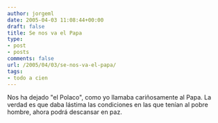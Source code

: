 ```yaml
---
author: jorgeml
date: 2005-04-03 11:08:44+00:00
draft: false
title: Se nos va el Papa
type: 
- post
- posts
comments: false
url: /2005/04/03/se-nos-va-el-papa/
tags:
- todo a cien
---
```


Nos ha dejado "el Polaco", como yo llamaba cariñosamente al Papa. La verdad es que daba lástima las condiciones en las que tenían al pobre hombre, ahora podrá descansar en paz.
